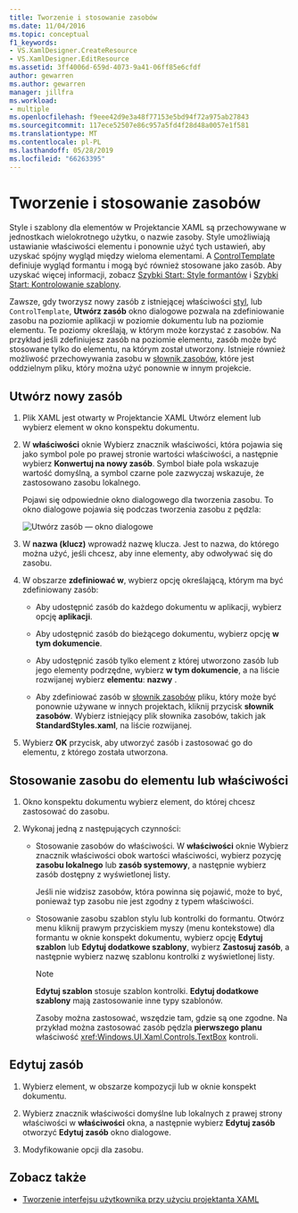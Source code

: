 ```yaml
---
title: Tworzenie i stosowanie zasobów
ms.date: 11/04/2016
ms.topic: conceptual
f1_keywords:
- VS.XamlDesigner.CreateResource
- VS.XamlDesigner.EditResource
ms.assetid: 3ff4006d-659d-4073-9a41-06ff85e6cfdf
author: gewarren
ms.author: gewarren
manager: jillfra
ms.workload:
- multiple
ms.openlocfilehash: f9eee42d9e3a48f77153e5bd94f72a975ab27843
ms.sourcegitcommit: 117ece52507e86c957a5fd4f28d48a0057e1f581
ms.translationtype: MT
ms.contentlocale: pl-PL
ms.lasthandoff: 05/28/2019
ms.locfileid: "66263395"
---
```

# <a name="how-to-create-and-apply-a-resource"></a>Tworzenie i stosowanie zasobów

Style i szablony dla elementów w Projektancie XAML są przechowywane w jednostkach wielokrotnego użytku, o nazwie zasoby. Style umożliwiają ustawianie właściwości elementu i ponownie użyć tych ustawień, aby uzyskać spójny wygląd między wieloma elementami. A [ControlTemplate](/uwp/api/Windows.UI.Xaml.Controls.ControlTemplate) definiuje wygląd formantu i mogą być również stosowane jako zasób. Aby uzyskać więcej informacji, zobacz [Szybki Start: Style formantów](http://go.microsoft.com/fwlink/?LinkID=248239) i [Szybki Start: Kontrolowanie szablony](http://go.microsoft.com/fwlink/?LinkID=247982).

Zawsze, gdy tworzysz nowy zasób z istniejącej właściwości [styl](/uwp/api/Windows.UI.Xaml.Style), lub `ControlTemplate`, **Utwórz zasób** okno dialogowe pozwala na zdefiniowanie zasobu na poziomie aplikacji w poziomie dokumentu lub na poziomie elementu. Te poziomy określają, w którym może korzystać z zasobów. Na przykład jeśli zdefiniujesz zasób na poziomie elementu, zasób może być stosowane tylko do elementu, na którym został utworzony. Istnieje również możliwość przechowywania zasobu w [słownik zasobów](/windows/uwp/design/controls-and-patterns/resourcedictionary-and-xaml-resource-references), które jest oddzielnym pliku, który można użyć ponownie w innym projekcie.

## <a name="create-a-new-resource"></a>Utwórz nowy zasób

1. Plik XAML jest otwarty w Projektancie XAML Utwórz element lub wybierz element w okno konspektu dokumentu.

2. W **właściwości** oknie Wybierz znacznik właściwości, która pojawia się jako symbol pole po prawej stronie wartości właściwości, a następnie wybierz **Konwertuj na nowy zasób**. Symbol białe pola wskazuje wartość domyślną, a symbol czarne pole zazwyczaj wskazuje, że zastosowano zasobu lokalnego.

     Pojawi się odpowiednie okno dialogowego dla tworzenia zasobu. To okno dialogowe pojawia się podczas tworzenia zasobu z pędzla:

     ![Utwórz zasób — okno dialogowe](../designers/media/xaml_create_resource.png)

3. W **nazwa (klucz)** wprowadź nazwę klucza. Jest to nazwa, do którego można użyć, jeśli chcesz, aby inne elementy, aby odwoływać się do zasobu.

4. W obszarze **zdefiniować w**, wybierz opcję określającą, którym ma być zdefiniowany zasób:

    - Aby udostępnić zasób do każdego dokumentu w aplikacji, wybierz opcję **aplikacji**.

    - Aby udostępnić zasób do bieżącego dokumentu, wybierz opcję **w tym dokumencie**.

    - Aby udostępnić zasób tylko element z której utworzono zasób lub jego elementy podrzędne, wybierz **w tym dokumencie**, a na liście rozwijanej wybierz **elementu**: **nazwy** .

    - Aby zdefiniować zasób w [słownik zasobów](/windows/uwp/design/controls-and-patterns/resourcedictionary-and-xaml-resource-references) pliku, który może być ponownie używane w innych projektach, kliknij przycisk **słownik zasobów**. Wybierz istniejący plik słownika zasobów, takich jak **StandardStyles.xaml**, na liście rozwijanej.

5. Wybierz **OK** przycisk, aby utworzyć zasób i zastosować go do elementu, z którego została utworzona.

## <a name="apply-a-resource-to-an-element-or-property"></a>Stosowanie zasobu do elementu lub właściwości

1. Okno konspektu dokumentu wybierz element, do której chcesz zastosować do zasobu.

2. Wykonaj jedną z następujących czynności:

   - Stosowanie zasobów do właściwości. W **właściwości** oknie Wybierz znacznik właściwości obok wartości właściwości, wybierz pozycję **zasobu lokalnego** lub **zasób systemowy**, a następnie wybierz zasób dostępny z wyświetlonej listy.

      Jeśli nie widzisz zasobów, która powinna się pojawić, może to być, ponieważ typ zasobu nie jest zgodny z typem właściwości.

   - Stosowanie zasobu szablon stylu lub kontrolki do formantu. Otwórz menu kliknij prawym przyciskiem myszy (menu kontekstowe) dla formantu w oknie konspekt dokumentu, wybierz opcję **Edytuj szablon** lub **Edytuj dodatkowe szablony**, wybierz **Zastosuj zasób**, a następnie wybierz nazwę szablonu kontrolki z wyświetlonej listy.

     > [!NOTE]
     > **Edytuj szablon** stosuje szablon kontrolki. **Edytuj dodatkowe szablony** mają zastosowanie inne typy szablonów.

     Zasoby można zastosować, wszędzie tam, gdzie są one zgodne. Na przykład można zastosować zasób pędzla **pierwszego planu** właściwość <xref:Windows.UI.Xaml.Controls.TextBox> kontroli.

## <a name="edit-a-resource"></a>Edytuj zasób

1. Wybierz element, w obszarze kompozycji lub w oknie konspekt dokumentu.

2. Wybierz znacznik właściwości domyślne lub lokalnych z prawej strony właściwości w **właściwości** okna, a następnie wybierz **Edytuj zasób** otworzyć **Edytuj zasób** okno dialogowe.

3. Modyfikowanie opcji dla zasobu.

## <a name="see-also"></a>Zobacz także

- [Tworzenie interfejsu użytkownika przy użyciu projektanta XAML](../designers/creating-a-ui-by-using-xaml-designer-in-visual-studio.md)
